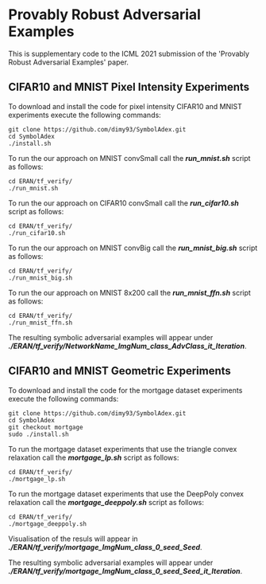 Provably Robust Adversarial Examples
======
This is supplementary code to the ICML 2021 submission of the 'Provably Robust Adversarial Examples' paper.

CIFAR10 and MNIST Pixel Intensity Experiments
------

To download and install the code for pixel intensity CIFAR10 and MNIST experiments execute the following commands:
```
git clone https://github.com/dimy93/SymbolAdex.git
cd SymbolAdex
./install.sh 
```
To run the our approach on MNIST convSmall call the ***run\_mnist.sh*** script as follows:
```
cd ERAN/tf_verify/
./run_mnist.sh
```
To run the our approach on CIFAR10 convSmall call the ***run\_cifar10.sh*** script as follows:
```
cd ERAN/tf_verify/
./run_cifar10.sh
```
To run the our approach on MNIST convBig call the ***run\_mnist\_big.sh*** script as follows:
```
cd ERAN/tf_verify/
./run_mnist_big.sh
```
To run the our approach on MNIST 8x200 call the ***run\_mnist\_ffn.sh*** script as follows:
```
cd ERAN/tf_verify/
./run_mnist_ffn.sh
```
The resulting symbolic adversarial examples will appear under ***./ERAN/tf\_verify/NetworkName\_ImgNum\_class\_AdvClass\_it\_Iteration***.



CIFAR10 and MNIST Geometric Experiments
------

To download and install the code for the mortgage dataset experiments execute the following commands:
```
git clone https://github.com/dimy93/SymbolAdex.git
cd SymbolAdex
git checkout mortgage
sudo ./install.sh
```
To run the mortgage dataset experiments that use the triangle convex relaxation call the ***mortgage\_lp.sh*** script as follows:
```
cd ERAN/tf_verify/
./mortgage_lp.sh
```
To run the mortgage dataset experiments that use the DeepPoly convex relaxation call the ***mortgage\_deeppoly.sh*** script as follows:
```
cd ERAN/tf_verify/
./mortgage_deeppoly.sh
```
Visualisation of the resuls will appear in ***./ERAN/tf\_verify/mortgage\_ImgNum\_class\_0\_seed\_Seed***.

The resulting symbolic adversarial examples will appear under ***./ERAN/tf\_verify/mortgage\_ImgNum\_class\_0\_seed\_Seed\_it\_Iteration***.
